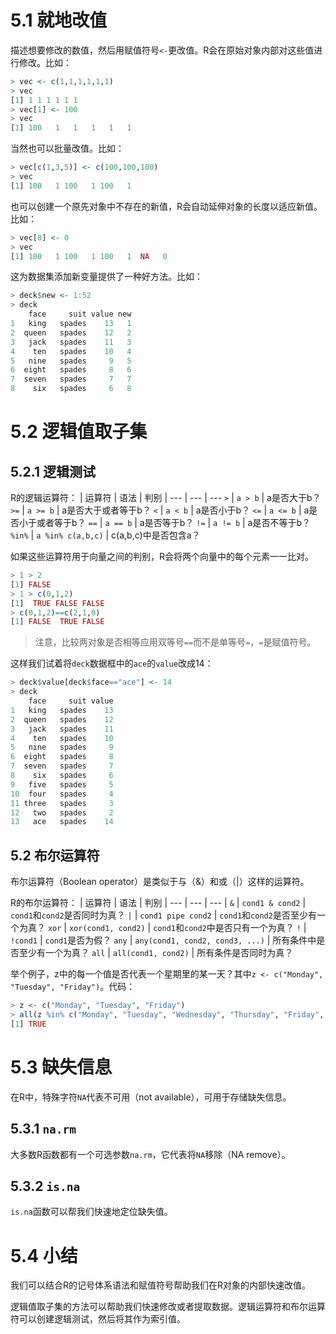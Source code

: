 # 5.1 就地改值

描述想要修改的数值，然后用赋值符号`<-`更改值。R会在原始对象内部对这些值进行修改。比如：
```r
> vec <- c(1,1,1,1,1,1)
> vec
[1] 1 1 1 1 1 1
> vec[1] <- 100
> vec
[1] 100   1   1   1   1   1
```

当然也可以批量改值。比如：
```r
> vec[c(1,3,5)] <- c(100,100,100)
> vec
[1] 100   1 100   1 100   1
```

也可以创建一个原先对象中不存在的新值，R会自动延伸对象的长度以适应新值。比如：
```r
> vec[8] <- 0
> vec
[1] 100   1 100   1 100   1  NA   0
```

这为数据集添加新变量提供了一种好方法。比如：
```r
> deck$new <- 1:52
> deck
    face     suit value new
1   king   spades    13   1
2  queen   spades    12   2
3   jack   spades    11   3
4    ten   spades    10   4
5   nine   spades     9   5
6  eight   spades     8   6
7  seven   spades     7   7
8    six   spades     6   8
```

# 5.2 逻辑值取子集

## 5.2.1 逻辑测试

R的逻辑运算符：
| 运算符 | 语法 | 判别 |
 --- | --- | --- 
`>` | `a > b` | a是否大于b？
`>=` | `a >= b` | a是否大于或者等于b？
`<` | `a < b` | a是否小于b？
`<=` | `a <= b` | a是否小于或者等于b？
`==` | `a == b` | a是否等于b？
`!=` | `a != b` | a是否不等于b？
`%in%` | `a %in% c(a,b,c)` | c(a,b,c)中是否包含a？

如果这些运算符用于向量之间的判别，R会将两个向量中的每个元素一一比对。
```r
> 1 > 2
[1] FALSE
> 1 > c(0,1,2)
[1]  TRUE FALSE FALSE
> c(0,1,2)==c(2,1,0)
[1] FALSE  TRUE FALSE
```

> 注意，比较两对象是否相等应用双等号`==`而不是单等号`=`，`=`是赋值符号。

这样我们试着将`deck`数据框中的`ace`的`value`改成14：
```r
> deck$value[deck$face=="ace"] <- 14
> deck
    face     suit value
1   king   spades    13
2  queen   spades    12
3   jack   spades    11
4    ten   spades    10
5   nine   spades     9
6  eight   spades     8
7  seven   spades     7
8    six   spades     6
9   five   spades     5
10  four   spades     4
11 three   spades     3
12   two   spades     2
13   ace   spades    14
```

## 5.2 布尔运算符

布尔运算符（Boolean operator）是类似于与（&）和或（|）这样的运算符。

R的布尔运算符：
| 运算符 | 语法 | 判别 |
 --- | --- | --- |
 `&` | `cond1 & cond2` | `cond1`和`cond2`是否同时为真？
 `|` | `cond1 pipe cond2` | `cond1`和`cond2`是否至少有一个为真？
 `xor` | `xor(cond1, cond2)` | `cond1`和`cond2`中是否只有一个为真？
 `!` | `!cond1` | `cond1`是否为假？
 `any` | `any(cond1, cond2, cond3, ...)` | 所有条件中是否至少有一个为真？
 `all` | `all(cond1, cond2)` | 所有条件是否同时为真？

举个例子，z中的每一个值是否代表一个星期里的某一天？其中`z <- c("Monday", "Tuesday", "Friday")`。代码：
```r
> z <- c("Monday", "Tuesday", "Friday")
> all(z %in% c("Monday", "Tuesday", "Wednesday", "Thursday", "Friday", "Saturday", "Sunday"))
[1] TRUE
```

# 5.3 缺失信息

在R中，特殊字符`NA`代表不可用（not available），可用于存储缺失信息。

## 5.3.1 `na.rm`

大多数R函数都有一个可选参数`na.rm`，它代表将`NA`移除（NA remove）。

## 5.3.2 `is.na`

`is.na`函数可以帮我们快速地定位缺失值。

# 5.4 小结

我们可以结合R的记号体系语法和赋值符号帮助我们在R对象的内部快速改值。

逻辑值取子集的方法可以帮助我们快速修改或者提取数据。逻辑运算符和布尔运算符可以创建逻辑测试，然后将其作为索引值。
